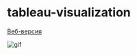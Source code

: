 # tableau-visualization

[Веб-версия](https://public.tableau.com/app/profile/daniel.ishkinin/viz/BritishAirwaysReview_17365190338160/Dashboard1)

![gif](https://github.com/user-attachments/assets/79c251b7-4183-458a-8304-76f6cd8ff4e7)
